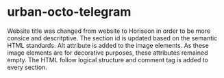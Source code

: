 # urban-octo-telegram
Website title was changed from website to Horiseon in order to be more consice and descritptive. 
The section id is updated based on the semantic HTML standards. 
Alt attribute is added to the image elements. As these image elements are for decorative purposes, these attributes remained empty. 
The HTML follow logical structure and comment tag is added to every section. 